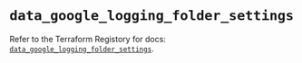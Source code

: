 # `data_google_logging_folder_settings`

Refer to the Terraform Registory for docs: [`data_google_logging_folder_settings`](https://registry.terraform.io/providers/hashicorp/google/5.29.0/docs/data-sources/logging_folder_settings).
